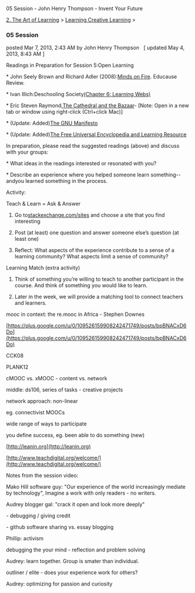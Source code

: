 05 Session - John Henry Thompson - Invent Your Future   
    

[2\. The Art of Learning](../../the-art-of-learning.md)‎ > ‎[Learning Creative Learning](../learning-creative-learning.md)‎ > ‎

### 05 Session

posted Mar 7, 2013, 2:43 AM by John Henry Thompson   \[ updated May 4, 2013, 8:43 AM \]

Readings in Preparation for Session 5:Open Learning

\* John Seely Brown and Richard Adler (2008):[Minds on Fire](http://www-cdn.educause.edu/ir/library/pdf/ERM0811.pdf). Educause Review.

\* Ivan Illich:Deschooling Society[(Chapter 6: Learning Webs)](http://llk.media.mit.edu/courses/readings/Illich_Deschooling_Ch6.pdf)

\* Eric Steven Raymond,[The Cathedral and the Bazaar](http://www.unterstein.net/su/docs/CathBaz.pdf)\- \[Note: Open in a new tab or window using right-click (Ctrl+click Mac)\]

\* (Update: Added)[The GNU Manifesto](http://www.gnu.org/gnu/manifesto.html)

\* (Update: Added)[The Free Universal Encyclopedia and Learning Resource](http://www.gnu.org/encyclopedia/free-encyclopedia.html)

In preparation, please read the suggested readings (above) and discuss with your groups:

\* What ideas in the readings interested or resonated with you?

\* Describe an experience where you helped someone learn something--andyou learned something in the process.

Activity:

Teach & Learn = Ask & Answer

1) Go to[stackexchange.com/sites](http://stackexchange.com/sites) and choose a site that you find interesting

2) Post (at least) one question and answer someone else’s question (at least one)

3) Reflect: What aspects of the experience contribute to a sense of a learning community? What aspects limit a sense of community?

Learning Match (extra activity)

1) Think of something you’re willing to teach to another participant in the course. And think of something you would like to learn.

2) Later in the week, we will provide a matching tool to connect teachers and learners.

mooc in context: the re.mooc in Africa - Stephen Downes

[https://plus.google.com/u/0/109526159908242471749/posts/bpBNACxD6Do](https://plus.google.com/u/0/109526159908242471749/posts/bpBNACxD6Do)

CCK08

PLANK12

cMOOC vs. xMOOC - content vs. network

middle: ds106, series of tasks - creative projects

network approach: non-linear 

eg. connectivist MOOCs

wide range of ways to participate

you define success, eg. been able to do something (new)

  

[http://leanin.org](http://leanin.org)

  

[http://www.teachdigital.org/welcome/](http://www.teachdigital.org/welcome/)

  

Notes from the session video:

Mako Hill software guy: "Our experience of the world increasingly mediate by technology", Imagine a work with only readers - no writers.

Audrey blogger gal: "crack it open and look more deeply"

\- debugging / giving credit

\- github software sharing vs. essay blogging

Phillip: activism 

  

debugging the your mind - reflection and problem solving

  

Audrey: learn together. Group is smater than individual.

  

outliner / elite - does your experience work for others?

  

Audrey: optimizing for passion and curiosity

  

